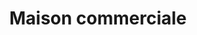 ---
title: "Maison commerciale"
url: /kinshasa/maison-commerciale-mai-ndombe-2/
shop: grand magasin
---